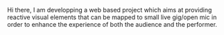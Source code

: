 Hi there,
I am developping a web based project which aims at providing reactive visual elements that can be mapped to small live gig/open mic in order to enhance the experience of both the audience and the performer.
